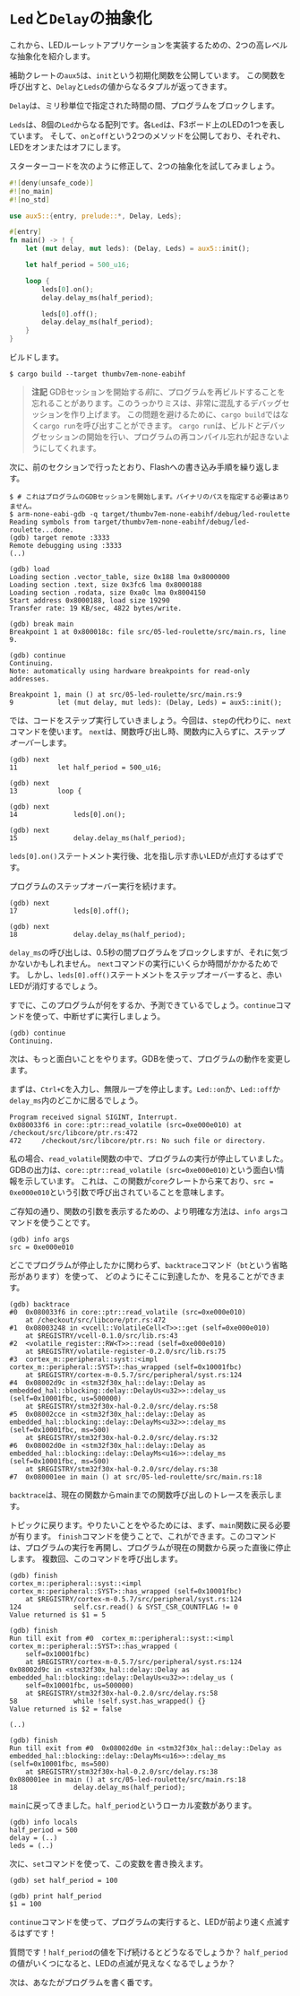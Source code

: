 <!-- # The `Led` and `Delay` abstractions -->

# `Led`と`Delay`の抽象化

<!-- 
Now, I'm going to introduce two high level abstractions that we'll use to implement the LED roulette
application.
 -->

これから、LEDルーレットアプリケーションを実装するための、2つの高レベルな抽象化を紹介します。

<!-- 
The auxiliary crate, `aux5`, exposes an initialization function called `init`. When called this
function returns two values packed in a tuple: a `Delay` value and a `Leds` value.
 -->

補助クレートの`aux5`は、`init`という初期化関数を公開しています。
この関数を呼び出すと、`Delay`と`Leds`の値からなるタプルが返ってきます。

<!-- `Delay` can be used to block your program for a specified amount of milliseconds. -->

`Delay`は、ミリ秒単位で指定された時間の間、プログラムをブロックします。

<!-- 
`Leds` is actually an array of eight `Led`s. Each `Led` represents one of the LEDs on the F3 board,
and exposes two methods: `on` and `off` which can be used to turn the LED on or off, respectively.
 -->

`Leds`は、8個の`Led`からなる配列です。各`Led`は、F3ボード上のLEDの1つを表しています。
そして、`on`と`off`という2つのメソッドを公開しており、それぞれ、LEDをオンまたはオフにします。

<!-- Let's try out these two abstractions by modifying the starter code to look like this: -->

スターターコードを次のように修正して、2つの抽象化を試してみましょう。

``` rust
#![deny(unsafe_code)]
#![no_main]
#![no_std]

use aux5::{entry, prelude::*, Delay, Leds};

#[entry]
fn main() -> ! {
    let (mut delay, mut leds): (Delay, Leds) = aux5::init();

    let half_period = 500_u16;

    loop {
        leds[0].on();
        delay.delay_ms(half_period);

        leds[0].off();
        delay.delay_ms(half_period);
    }
}
```

<!-- Now build it: -->

ビルドします。

``` console
$ cargo build --target thumbv7em-none-eabihf
```

<!-- 
> **NOTE** It's possible to forget to rebuild the program *before* starting a GDB session; this
> omission can lead to very confusing debug sessions. To avoid this problem you can call `cargo run`
> instead of `cargo build`; `cargo run` will build *and* start a debug session ensuring you never
> forget to recompile your program.
 -->

> **注記** GDBセッションを開始する*前*に、プログラムを再ビルドすることを忘れることがあります。このうっかりミスは、非常に混乱するデバッグセッションを作り上げます。
> この問題を避けるために、`cargo build`ではなく`cargo run`を呼び出すことができます。
> `cargo run`は、ビルド*と*デバッグセッションの開始を行い、プログラムの再コンパイル忘れが起きないようにしてくれます。

<!-- Now, we'll repeat the flashing procedure that we did in the previous section: -->

次に、前のセクションで行ったとおり、Flashへの書き込み手順を繰り返します。

``` console
$ # これはプログラムのGDBセッションを開始します。バイナリのパスを指定する必要はありません。
$ arm-none-eabi-gdb -q target/thumbv7em-none-eabihf/debug/led-roulette
Reading symbols from target/thumbv7em-none-eabihf/debug/led-roulette...done.
(gdb) target remote :3333
Remote debugging using :3333
(..)

(gdb) load
Loading section .vector_table, size 0x188 lma 0x8000000
Loading section .text, size 0x3fc6 lma 0x8000188
Loading section .rodata, size 0xa0c lma 0x8004150
Start address 0x8000188, load size 19290
Transfer rate: 19 KB/sec, 4822 bytes/write.

(gdb) break main
Breakpoint 1 at 0x800018c: file src/05-led-roulette/src/main.rs, line 9.

(gdb) continue
Continuing.
Note: automatically using hardware breakpoints for read-only addresses.

Breakpoint 1, main () at src/05-led-roulette/src/main.rs:9
9           let (mut delay, mut leds): (Delay, Leds) = aux5::init();
```

<!-- 
OK. Let's step through the code. This time, we'll use the `next` command instead of `step`. The
difference is that the `next` command will step *over* function calls instead of going inside them.
 -->

では、コードをステップ実行していきましょう。今回は、`step`の代わりに、`next`コマンドを使います。
`next`は、関数呼び出し時、関数内に入らずに、ステップ*オーバー*します。

```
(gdb) next
11          let half_period = 500_u16;

(gdb) next
13          loop {

(gdb) next
14              leds[0].on();

(gdb) next
15              delay.delay_ms(half_period);
```

<!-- 
After executing the `leds[0].on()` statement, you should see a red LED, the one pointing North,
turn on.
 -->

`leds[0].on()`ステートメント実行後、北を指し示す赤いLEDが点灯するはずです。

<!-- Let's continue stepping over the program: -->

プログラムのステップオーバー実行を続けます。

```
(gdb) next
17              leds[0].off();

(gdb) next
18              delay.delay_ms(half_period);
```

<!-- 
The `delay_ms` call will block the program for half a second but you may not notice because the
`next` command also takes some time to execute. However, after stepping over the `leds[0].off()`
statement you should see the red LED turn off.
 -->

`delay_ms`の呼び出しは、0.5秒の間プログラムをブロックしますが、それに気づかないかもしれません。
`next`コマンドの実行にいくらか時間がかかるためです。
しかし、`leds[0].off()`ステートメントをステップオーバーすると、赤いLEDが消灯するでしょう。

<!-- You can already guess what this program does. Let it run uninterrupted using the `continue` command. -->

すでに、このプログラムが何をするか、予測できているでしょう。`continue`コマンドを使って、中断せずに実行しましょう。

```
(gdb) continue
Continuing.
```

<!-- 
Now, let's do something more interesting. We are going to modify the behavior of our program using
GDB.
 -->

次は、もっと面白いことをやります。GDBを使って、プログラムの動作を変更します。

<!-- 
First, let's stop the infinite loop by hitting `Ctrl+C`. You'll probably end up somewhere inside
`Led::on`, `Led::off` or `delay_ms`:
 -->

まずは、`Ctrl+C`を入力し、無限ループを停止します。`Led::on`か、`Led::off`か`delay_ms`内のどこかに居るでしょう。

```
Program received signal SIGINT, Interrupt.
0x080033f6 in core::ptr::read_volatile (src=0xe000e010) at /checkout/src/libcore/ptr.rs:472
472     /checkout/src/libcore/ptr.rs: No such file or directory.
```

<!-- 
In my case, the program stopped its execution inside a `read_volatile` function. GDB output shows
some interesting information about that: `core::ptr::read_volatile (src=0xe000e010)`. This means
that the function comes from the `core` crate and that it was called with argument `src =
0xe000e010`.
 -->

私の場合、`read_volatile`関数の中で、プログラムの実行が停止していました。
GDBの出力は、`core::ptr::read_volatile (src=0xe000e010)`という面白い情報を示しています。
これは、この関数が`core`クレートから来ており、`src = 0xe000e010`という引数で呼び出されていることを意味します。

<!-- 
Just so you know, a more explicit way to show the arguments of a function is to use the `info args`
command:
 -->

ご存知の通り、関数の引数を表示するための、より明確な方法は、`info args`コマンドを使うことです。

```
(gdb) info args
src = 0xe000e010
```

<!-- 
Regardless of where your program may have stopped you can always look at the output of the
`backtrace` command (`bt` for short) to learn how it got there:
 -->

どこでプログラムが停止したかに関わらず、`backtrace`コマンド（`bt`という省略形があります）を使って、
どのようにそこに到達したか、を見ることができます。

```
(gdb) backtrace
#0  0x080033f6 in core::ptr::read_volatile (src=0xe000e010)
    at /checkout/src/libcore/ptr.rs:472
#1  0x08003248 in <vcell::VolatileCell<T>>::get (self=0xe000e010)
    at $REGISTRY/vcell-0.1.0/src/lib.rs:43
#2  <volatile_register::RW<T>>::read (self=0xe000e010)
    at $REGISTRY/volatile-register-0.2.0/src/lib.rs:75
#3  cortex_m::peripheral::syst::<impl cortex_m::peripheral::SYST>::has_wrapped (self=0x10001fbc)
    at $REGISTRY/cortex-m-0.5.7/src/peripheral/syst.rs:124
#4  0x08002d9c in <stm32f30x_hal::delay::Delay as embedded_hal::blocking::delay::DelayUs<u32>>::delay_us (self=0x10001fbc, us=500000)
    at $REGISTRY/stm32f30x-hal-0.2.0/src/delay.rs:58
#5  0x08002cce in <stm32f30x_hal::delay::Delay as embedded_hal::blocking::delay::DelayMs<u32>>::delay_ms (self=0x10001fbc, ms=500)
    at $REGISTRY/stm32f30x-hal-0.2.0/src/delay.rs:32
#6  0x08002d0e in <stm32f30x_hal::delay::Delay as embedded_hal::blocking::delay::DelayMs<u16>>::delay_ms (self=0x10001fbc, ms=500)
    at $REGISTRY/stm32f30x-hal-0.2.0/src/delay.rs:38
#7  0x080001ee in main () at src/05-led-roulette/src/main.rs:18
```

<!-- `backtrace` will print a trace of function calls from the current function down to main. -->

`backtrace`は、現在の関数からmainまでの関数呼び出しのトレースを表示します。

<!-- 
Back to our topic. To do what we are after, first, we have to return to the `main` function. We can
do that using the `finish` command. This command resumes the program execution and stops it again
right after the program returns from the current function. We'll have to call it several times.
 -->

トピックに戻ります。やりたいことをやるためには、まず、`main`関数に戻る必要が有ります。
`finish`コマンドを使うことで、これができます。このコマンドは、プログラムの実行を再開し、プログラムが現在の関数から戻った直後に停止します。
複数回、このコマンドを呼び出します。

```
(gdb) finish
cortex_m::peripheral::syst::<impl cortex_m::peripheral::SYST>::has_wrapped (self=0x10001fbc)
    at $REGISTRY/cortex-m-0.5.7/src/peripheral/syst.rs:124
124             self.csr.read() & SYST_CSR_COUNTFLAG != 0
Value returned is $1 = 5

(gdb) finish
Run till exit from #0  cortex_m::peripheral::syst::<impl cortex_m::peripheral::SYST>::has_wrapped (
    self=0x10001fbc)
    at $REGISTRY/cortex-m-0.5.7/src/peripheral/syst.rs:124
0x08002d9c in <stm32f30x_hal::delay::Delay as embedded_hal::blocking::delay::DelayUs<u32>>::delay_us (
    self=0x10001fbc, us=500000)
    at $REGISTRY/stm32f30x-hal-0.2.0/src/delay.rs:58
58              while !self.syst.has_wrapped() {}
Value returned is $2 = false

(..)

(gdb) finish
Run till exit from #0  0x08002d0e in <stm32f30x_hal::delay::Delay as embedded_hal::blocking::delay::DelayMs<u16>>::delay_ms (self=0x10001fbc, ms=500)
    at $REGISTRY/stm32f30x-hal-0.2.0/src/delay.rs:38
0x080001ee in main () at src/05-led-roulette/src/main.rs:18
18              delay.delay_ms(half_period);
```

<!-- We are back in `main`. We have a local variable in here: `half_period` -->

`main`に戻ってきました。`half_period`というローカル変数があります。

```
(gdb) info locals
half_period = 500
delay = (..)
leds = (..)
```

<!-- Now, we are going to modify this variable using the `set` command: -->

次に、`set`コマンドを使って、この変数を書き換えます。

```
(gdb) set half_period = 100

(gdb) print half_period
$1 = 100
```

<!-- 
If you let program run free again using the `continue` command, you should see that the LED will
blink at a much faster rate now!
 -->

`continue`コマンドを使って、プログラムの実行すると、LEDが前より速く点滅するはずです！

<!-- 
Question! What happens if you keep lowering the value of `half_period`? At what value of
`half_period` you can no longer see the LED blink?
 -->

質問です！`half_period`の値を下げ続けるとどうなるでしょうか？
`half_period`の値がいくつになると、LEDの点滅が見えなくなるでしょうか？

<!-- Now, it's your turn to write a program. -->

次は、あなたがプログラムを書く番です。
